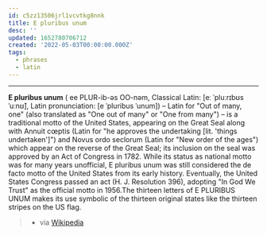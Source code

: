 ```yaml
---
id: c5zz13506jrl1vcvtkg8nnk
title: E pluribus unum
desc: ''
updated: 1652780706712
created: '2022-05-03T00:00:00.000Z'
tags:
  - phrases
  - latin
---
```


***

**E pluribus unum** ( ee PLUR-ib-əs OO-nəm, Classical Latin: [eː ˈpluːrɪbʊs ˈuːnʊ̃], Latin pronunciation: [e ˈpluribus ˈunum]) – Latin for "Out of many, one" (also translated as "One out of many" or "One from many") – is a traditional motto of the United States, appearing on the Great Seal along with Annuit cœptis (Latin for "he approves the undertaking [lit. 'things undertaken']") and Novus ordo seclorum (Latin for "New order of the ages") which appear on the reverse of the Great Seal; its inclusion on the seal was approved by an Act of Congress in 1782. While its status as national motto was for many years unofficial, E pluribus unum was still considered the de facto motto of the United States from its early history. Eventually, the United States Congress passed an act (H. J. Resolution 396), adopting "In God We Trust" as the official motto in 1956.The thirteen letters of E PLURIBUS UNUM makes its use symbolic of the thirteen original states like the thirteen stripes on the US flag. 
> - via [Wikipedia](https://en.wikipedia.org/wiki/E%20pluribus%20unum)

